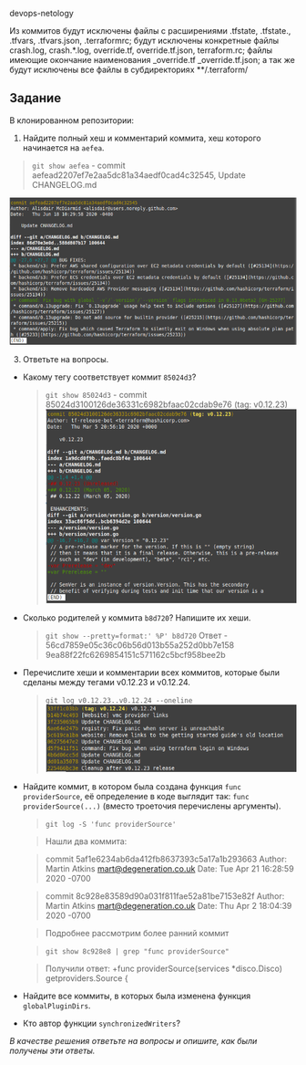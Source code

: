 devops-netology

Из коммитов будут исключены файлы с расширениями .tfstate, .tfstate., .tfvars, .tfvars.json, .terraformrc;
будут исключены конкретные файлы crash.log, crash.*.log, override.tf, override.tf.json, terraform.rc; 
файлы имеющие окончание наименования _override.tf  _override.tf.json;
а так же будут исключены все файлы в субдиректориях **/.terraform/

## Задание

В клонированном репозитории:

1. Найдите полный хеш и комментарий коммита, хеш которого начинается на `aefea`. 

  > `git show aefea` - commit aefead2207ef7e2aa5dc81a34aedf0cad4c32545, Update CHANGELOG.md

  ![](https://github.com/Dmitriy-Chemezov/devops-netology/blob/main/0.png)

3. Ответьте на вопросы.

* Какому тегу соответствует коммит `85024d3`?

  > `git show 85024d3` - commit 85024d3100126de36331c6982bfaac02cdab9e76 (tag: v0.12.23)
  ![](https://github.com/Dmitriy-Chemezov/devops-netology/blob/main/1.png)

* Сколько родителей у коммита `b8d720`? Напишите их хеши.

  > `git show --pretty=format:' %P' b8d720`
  > Ответ - 56cd7859e05c36c06b56d013b55a252d0bb7e158  9ea88f22fc6269854151c571162c5bcf958bee2b

* Перечислите хеши и комментарии всех коммитов, которые были сделаны между тегами  v0.12.23 и v0.12.24.

  > `git log v0.12.23..v0.12.24 --oneline`
  ![](https://github.com/Dmitriy-Chemezov/devops-netology/blob/main/2.png)

* Найдите коммит, в котором была создана функция `func providerSource`, её определение в коде выглядит так: `func providerSource(...)` (вместо троеточия перечислены аргументы).

  > `git log -S 'func providerSource'`
 
  > Нашли два коммита:
  
  > commit 5af1e6234ab6da412fb8637393c5a17a1b293663
Author: Martin Atkins <mart@degeneration.co.uk>
Date:   Tue Apr 21 16:28:59 2020 -0700
  
  > commit 8c928e83589d90a031f811fae52a81be7153e82f
Author: Martin Atkins <mart@degeneration.co.uk>
Date:   Thu Apr 2 18:04:39 2020 -0700
  
  > Подробнее рассмотрим более ранний коммит
  
  > `git show 8c928e8 | grep "func providerSource"`
  
  > Получили ответ:  +func providerSource(services *disco.Disco) getproviders.Source {

* Найдите все коммиты, в которых была изменена функция `globalPluginDirs`.

  

* Кто автор функции `synchronizedWriters`? 

*В качестве решения ответьте на вопросы и опишите, как были получены эти ответы.*
